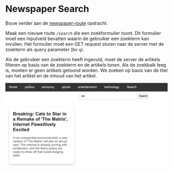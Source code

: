 # Newspaper Search

Bouw verder aan de [newspaper-route](newspaper-route.md) opdracht.

Maak een nieuwe route `/search` die een zoekformulier toont. Dit formulier moet een inputveld bevatten waarin de gebruiker een zoekterm kan invullen. Het formulier moet een GET request sturen naar de server met de zoekterm als query parameter (bv `q`).

Als de gebruiker een zoekterm heeft ingevuld, moet de server de artikels filteren op basis van de zoekterm en de artikels tonen. Als de zoekbalk leeg is, moeten er geen artikels getoond worden. We zoeken op basis van de titel van het artikel en de inhoud van het artikel.

![alt text](../../../.gitbook/assets/search-2.png)
